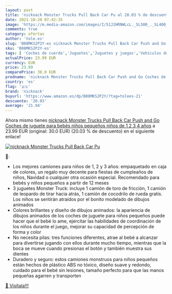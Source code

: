 ```yaml
---
layout: post
title: 'nicknack Monster Trucks Pull Back Car Pu al 20.03 % de descuento'
date: 2021-10-20 07:42:35
image: 'https://m.media-amazon.com/images/I/51J2HRNWLcL._SL500_._SL400_.jpg'
comments: true
category: ofertas
author: 'tole.es'
slug: 'B08MKS2P2Y-es nicknack Monster Trucks Pull Back Car Push and Go Coches...'
sku: 'B08MKS2P2Y-es'
tags: [ 'Coches de cuerda','Juguetes','Juguetes y juegos','Vehículos de juguete para niños','bebés','nicknack', ]
actualPrice: 23.99 EUR
currency: EUR
price: 23.99
comparePrice: 30.0 EUR
prodname: 'nicknack Monster Trucks Pull Back Car Push and Go Coches de juguete para bebés  niños pequeños  niños de 1 2 3 4 años'
country: 'es'
flag: '🇪🇸'
brand: 'nicknack'
buyurl: 'https://www.amazon.es/dp/B08MKS2P2Y/?tag=tolees-21'
descuento: '20.03'
average: '21.94'
---
```


Ahora mismo tienes [nicknack Monster Trucks Pull Back Car Push and Go Coches de juguete para bebés  niños pequeños  niños de 1 2 3 4 años](https://www.amazon.es/dp/B08MKS2P2Y/?tag=tolees-21) a 23.99 EUR (original: 30.0 EUR) (20.03 %  de descuento) en el siguiente enlace!

[![nicknack Monster Trucks Pull Back Car Pu](https://m.media-amazon.com/images/I/51J2HRNWLcL._SL500_._SL400_.jpg)](https://www.amazon.es/dp/B08MKS2P2Y/?tag=tolees-21)

🔎:

- Los mejores camiones para niños de 1, 2 y 3 años: empaquetado en caja de colores, un regalo muy decente para fiestas de cumpleaños de niños, Navidad o cualquier otra ocasión especial. Recomendado para bebés y niños pequeños a partir de 12 meses
- 3 juguetes Monster Truck: incluye 1 camión de toro de fricción, 1 camión de leopardo de tirar hacia atrás, 1 camión de cocodrilo de rueda gratis. Los niños se sentirán atraídos por el bonito modelado de dibujos animados
- Colores brillantes y diseño de dibujos animados: la apariencia de dibujos animados de los coches de juguete para niños pequeños puede hacer que el bebé lo ame, ejercitar las habilidades de coordinación de los niños durante el juego, mejorar su capacidad de percepción de forma y color
- No necesita pilas: tres funciones diferentes, atrae al bebé a alcanzar para divertirse jugando con ellos durante mucho tiempo, mientras que la boca se mueve cuando presionas el botón y también muestra sus dientes
- Duradero y seguro: estos camiones monstruos para niños pequeños están hechos de plástico ABS no tóxico, diseño suave y redondo, cuidado para el bebé sin lesiones, tamaño perfecto para que las manos pequeñas agarren y transporten

[🛒 Visítala!!!](https://www.amazon.es/dp/B08MKS2P2Y/?tag=tolees-21)
